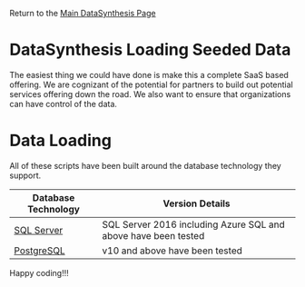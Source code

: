 Return to the <a href="https://github.com/Project-Herophilus/DataSynthesis" target="_blank">Main DataSynthesis Page</a>

# DataSynthesis Loading Seeded Data
The easiest thing we could have done is make this a complete SaaS based offering. We are cognizant of the potential for
partners to build out potential services offering down the road. We also want to ensure that organizations can
have control of the data.

# Data Loading
All of these scripts have been built around the database technology they support. 

| Database Technology               | Version Details                                                | 
|-----------------------------------|----------------------------------------------------------------|
| [SQL Server](SQLServer/README.md) | SQL Server 2016 including Azure SQL and above have been tested |
| [PostgreSQL](Postgres/README.md)  | v10 and above have been tested                                 |


Happy coding!!!
